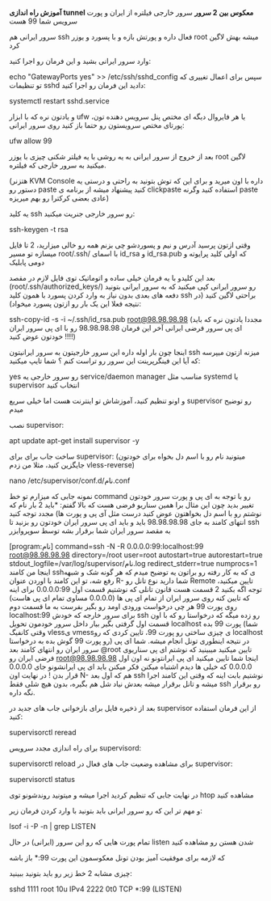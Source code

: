**آموزش راه اندازی tunnel معکوس بین 2 سرور**
سرور خارجی فیلتره از ایران و پورت سرویس شما 99 هست

سرور ایرانی هم ssh فعال داره و پورتش بازه و با پسورد و یوزر root میشه بهش لاگین کرد



وارد سرور ایرانی بشید و این فرمان رو اجرا کنید:

echo "GatewayPorts yes" >> /etc/ssh/sshd_config
سپس برای اعمال تغییری که تو تنظیمات sshd دادید این فرمان رو اجرا کنید:

systemctl restart sshd.service


و یادتون نره که با ابزار ufw یا هر فایروال دیگه ای مختص پنل سرویس دهنده تون، پورتای مختص سرویستون رو حتما باز کنید روی سرور ایرانی:

ufw allow 99


بعد از خروج از سرور ایرانی به یه روشی با یه فیلتر شکنی چیزی با یوزر root لاگین میکنید به سرور خارجی که فیلتره.

(هتزنر KVM Console داره با اون میرید و برای این که توش بتونید به راحتی و درستی یه دستور رو paste کنید پیشنهاد میشه از برنامه ی clickpaste استفاده کنید وگرنه paste عادی بعضی کرکترا رو بهم میریزه)

 یه کلید ssh رو سرور خارجی جنریت میکنید:

ssh-keygen -t rsa


وقتی ازتون پرسید آدرس و نیم و پسوردشو چی بزنم همه رو خالی میزارید، 2 تا فایل میسازه تو مسیر root/.ssh/ با اسمای id_rsa و id_rsa.pub که اولی کلید پرایوته و دومی پابلیک

بعد این کلیدو با یه فرمان خیلی ساده و اتوماتیک توی فایل لازم در مقصد (root/.ssh/authorized_keys/) رو سرور ایرانی کپی میکنید که به سرور ایرانی بتونید دفعه های بعدی بدون نیاز به وارد کردن پسورد با همون کلید ssh براحتی لاگین کنید (در نتیجه فعلا این یک بار رو ازتون پسورد میخواد):

ssh-copy-id -s -i ~/.ssh/id_rsa.pub root@98.98.98.98
(مجددا یادتون نره که باید ای پی سرور فرضی ایرانی آخر این فرمان 98.98.98.98 رو با ای پی سرور ایران خودتون عوض کنید !!!!)

اینجا چون بار اوله داره این سرور خارجیتون به سرور ایرانیتون ssh میزنه ازتون میپرسه که آیا این فینگرپرینت این سرور رو تراست کنم ؟ شما تایپ میکنید:

yes
رو سرور خارجی یه service/daemon manager مناسب مثل systemd یا supervisor انتخاب کنید

و اونو تنظیم کنید، آموزشاش تو اینترنت هست اما خیلی سریع supervisor رو توضیح میدم

نصب supervisor:

apt update
apt-get install supervisor -y


ساخت جاب برای برای supervisor: (میتونید نام رو با اسم دل بخواه برای خودتون جایگزین کنید، مثلا من زدم vless-reverse)

nano /etc/supervisor/conf.d/نام.conf


نمونه جابی که میزارم تو خط command رو با توجه به ای پی و پورت سرور خودتون تغییر بدید چون این مثال برا همین سناریو فرضی هست که بالا گفتم: *باید 2 بار نام که نوشتم رو با اسم دل بخواهتون عوض کنید درست مثل آی پی و پورت ها)
مجدد توجه کنید انتهای کامند به جای 98.98.98.98 باید و باید ای پی سرور ایران خودتون رو بزنید تا ssh به مقصد سرور ایران شما برقرار بشه توسط سوپروایزر

[program:نام]
command=ssh -N -R 0.0.0.0:99:localhost:99 root@98.98.98.98
directory=/root
user=root
autostart=true
autorestart=true
stdout_logfile=/var/log/supervisor/نام.log
redirect_stderr=true
numprocs=1
اینجا من کامند sshی که به کار رفته رو براتون یه توضیح میدم که هر گونه شک و شبهه رفع شه، تو این کامند با اوردن عنوان R- شما دارید نوع تانل رو Remote تایین میکنید، توجه اگه بکنید 2 قسمت هست قانون تانلی که نوشتیم
قسمت اول 0.0.0.0:99 برای اینه که تایین کنه روی سرور ایران از تمام ای پی ها (0.0.0.0 مساوی تمام ای پی هاست) روی پورت 99 هر چی درخواست ورودی اومد رو بگیر بفرست به ما
قسمت دوم localhost:99 برای سرور خارجه که خودش ssh رو زده میگه که درخواستا رو که با اون قسمت اول گرفتی بگیر بیار داخل سرور خودمون تحویل localhost پورت 99 بده (شما وقتی کانفیگ vlessی vmessی چیزی ساختی رو پورت 99، تایین کردی که رو localhost رو پورت 99 گوش بده به درخواستا) در نتیجه اینطوری تونل انجام میشه.
شما ای پی سرور ایران رو انتهای کامند بعد @root تایین میکنید میبینید که نوشتم ای پی سناریوی فرضی ایران رو
root@98.98.98.98 اینجا شما تایین میکنید ای پی ایرانتونو نه اون اول 0.0.0.0 که خیلی ها دیدم اشتباه میکنن فکر میکنن باید ای پی ایرانشونو جای 0.0.0.0 قرار بدن !
در نهایت اون N- هم که اول بعد ssh نوشتیم بابت اینه که وقتی این کامند اجرا میشه و تانل برقرار میشه بعدش نیاد شل هم بگیره، بدون هیچ شلی فقط ssh رو برقرار نگه داره.

بعد از ذخیره فایل برای بازخوانی جاب های جدید در supervisor از این فرمان استفاده کنید:

supervisorctl reread


برای راه اندازی مجدد سرویس supervisord:

supervisorctl reload
برای مشاهده وضعیت جاب های فعال در supervisor:

supervisorctl status


در نهایت جابی که تنظیم کردید اجرا میشه و میتونید روندشونو توی htop مشاهده کنید

و مهم تر این که رو سرور ایرانی باید بتونید با وارد کردن فرمان زیر:

lsof -i -P -n | grep LISTEN


تمام پورت هایی که رو این سرور (ایرانی) در حال listen شدن هستن رو مشاهده کنید

که لازمه برای موفقیت آمیز بودن تونل معکوسمون این پورت 99:* باز باشه

چیزی مشابه 2 خط زیر رو باید بتونید ببینید:

sshd   1111 root  10u IPv4 2222   0t0 TCP *:99 (LISTEN)


